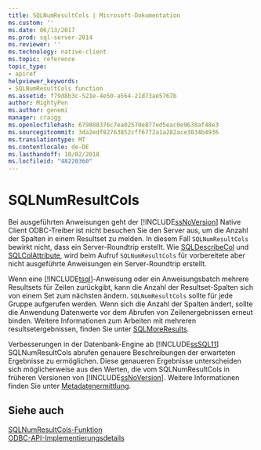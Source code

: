 ```yaml
---
title: SQLNumResultCols | Microsoft-Dokumentation
ms.custom: ''
ms.date: 06/13/2017
ms.prod: sql-server-2014
ms.reviewer: ''
ms.technology: native-client
ms.topic: reference
topic_type:
- apiref
helpviewer_keywords:
- SQLNumResultCols function
ms.assetid: f79d8b3c-521e-4e50-a564-21d73ae5767b
author: MightyPen
ms.author: genemi
manager: craigg
ms.openlocfilehash: 679888376c7ea02570e877ed5eac0e9638af48e3
ms.sourcegitcommit: 3da2edf82763852cff6772a1a282ace3034b4936
ms.translationtype: MT
ms.contentlocale: de-DE
ms.lasthandoff: 10/02/2018
ms.locfileid: "48220360"
---
```

# <a name="sqlnumresultcols"></a>SQLNumResultCols
  Bei ausgeführten Anweisungen geht der [!INCLUDE[ssNoVersion](../../includes/ssnoversion-md.md)] Native Client ODBC-Treiber ist nicht besuchen Sie den Server aus, um die Anzahl der Spalten in einem Resultset zu melden. In diesem Fall `SQLNumResultCols` bewirkt nicht, dass ein Server-Roundtrip erstellt. Wie [SQLDescribeCol](sqldescribecol.md) und [SQLColAttribute](sqlcolattribute.md), wird beim Aufruf `SQLNumResultCols` für vorbereitete aber nicht ausgeführte Anweisungen ein Server-Roundtrip erstellt.  
  
 Wenn eine [!INCLUDE[tsql](../../includes/tsql-md.md)]-Anweisung oder ein Anweisungsbatch mehrere Resultsets für Zeilen zurückgibt, kann die Anzahl der Resultset-Spalten sich von einem Set zum nächsten ändern. `SQLNumResultCols` sollte für jede Gruppe aufgerufen werden. Wenn sich die Anzahl der Spalten ändert, sollte die Anwendung Datenwerte vor dem Abrufen von Zeilenergebnissen erneut binden. Weitere Informationen zum Arbeiten mit mehreren resultsetergebnissen, finden Sie unter [SQLMoreResults](sqlmoreresults.md).  
  
 Verbesserungen in der Datenbank-Engine ab [!INCLUDE[ssSQL11](../../includes/sssql11-md.md)] SQLNumResultCols abrufen genauere Beschreibungen der erwarteten Ergebnisse zu ermöglichen. Diese genaueren Ergebnisse unterscheiden sich möglicherweise aus den Werten, die vom SQLNumResultCols in früheren Versionen von [!INCLUDE[ssNoVersion](../../includes/ssnoversion-md.md)]. Weitere Informationen finden Sie unter [Metadatenermittlung](../native-client/features/metadata-discovery.md).  
  
## <a name="see-also"></a>Siehe auch  
 [SQLNumResultCols-Funktion](http://go.microsoft.com/fwlink/?LinkId=59359)   
 [ODBC-API-Implementierungsdetails](odbc-api-implementation-details.md)  
  
  
